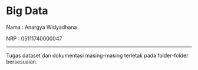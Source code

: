 # Big Data

Nama    : Anargya Widyadhana

NRP     : 05111740000047

---

Tugas dataset dan dokumentasi masing-masing terletak pada folder-folder bersesuaian.